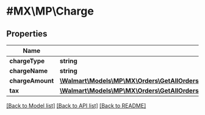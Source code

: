 # #MX\MP\Charge

## Properties

Name | Type | Description | Notes
------------ | ------------- | ------------- | -------------
**chargeType** | **string** |  | [optional]
**chargeName** | **string** |  | [optional]
**chargeAmount** | [**\Walmart\Models\MP\MX\Orders\GetAllOrders200ResponseOrderInnerOrderLinesInnerChargesInnerChargeAmount**](GetAllOrders200ResponseOrderInnerOrderLinesInnerChargesInnerChargeAmount.md) |  | [optional]
**tax** | [**\Walmart\Models\MP\MX\Orders\GetAllOrders200ResponseOrderInnerOrderLinesInnerChargesInnerTaxInner[]**](GetAllOrders200ResponseOrderInnerOrderLinesInnerChargesInnerTaxInner.md) |  | [optional]


[[Back to Model list]](../) [[Back to API list]](../../Api/MX/MP) [[Back to README]](../../README.md)
